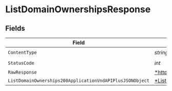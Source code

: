 # ListDomainOwnershipsResponse


## Fields

| Field                                                                                                                            | Type                                                                                                                             | Required                                                                                                                         | Description                                                                                                                      |
| -------------------------------------------------------------------------------------------------------------------------------- | -------------------------------------------------------------------------------------------------------------------------------- | -------------------------------------------------------------------------------------------------------------------------------- | -------------------------------------------------------------------------------------------------------------------------------- |
| `ContentType`                                                                                                                    | *string*                                                                                                                         | :heavy_check_mark:                                                                                                               | N/A                                                                                                                              |
| `StatusCode`                                                                                                                     | *int*                                                                                                                            | :heavy_check_mark:                                                                                                               | N/A                                                                                                                              |
| `RawResponse`                                                                                                                    | [*http.Response](https://pkg.go.dev/net/http#Response)                                                                           | :heavy_minus_sign:                                                                                                               | N/A                                                                                                                              |
| `ListDomainOwnerships200ApplicationVndAPIPlusJSONObject`                                                                         | [*ListDomainOwnerships200ApplicationVndAPIPlusJSON](../../models/operations/listdomainownerships200applicationvndapiplusjson.md) | :heavy_minus_sign:                                                                                                               | OK                                                                                                                               |